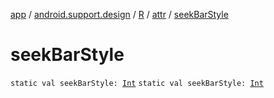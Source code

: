 [app](../../../index.md) / [android.support.design](../../index.md) / [R](../index.md) / [attr](index.md) / [seekBarStyle](.)

# seekBarStyle

`static val seekBarStyle: `[`Int`](https://kotlinlang.org/api/latest/jvm/stdlib/kotlin/-int/index.html)
`static val seekBarStyle: `[`Int`](https://kotlinlang.org/api/latest/jvm/stdlib/kotlin/-int/index.html)